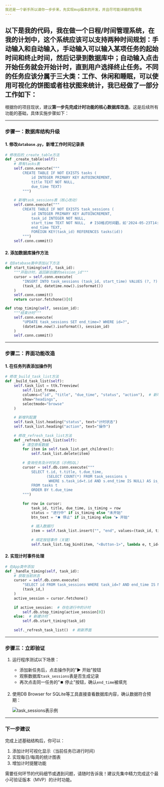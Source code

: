 ```yaml
---
我还是一个新手所以请你一步步来，先实现mvp版本的开发，并且尽可能详细的指导我
---
```

以下是我的代码，我在做一个日程/时间管理系统，在我的计划中，这个系统应该可以支持两种时间规划：手动输入和自动输入，手动输入可以输入某项任务的起始时间和终止时间，然后记录到数据库中；自动输入点击开始任务就会开始计时，直到用户选择终止任务。不同的任务应该分属于三大类：工作、休闲和睡眠，可以使用可视化的饼图或者柱状图来统计，我已经做了一部分工作如下：
---

根据你的项目现状，建议**第一步先完成计时功能的核心数据库改造**。这是后续所有功能的基础，具体实施步骤如下：

---

### **步骤一：数据库结构升级**
#### 1. 修改`database.py`，新增工作时间记录表
```python
# 修改后的_create_table方法
def _create_table(self):
    # 原有tasks表
    self.conn.execute("""
        CREATE TABLE IF NOT EXISTS tasks (
            id INTEGER PRIMARY KEY AUTOINCREMENT,
            title TEXT NOT NULL,
            due_time TEXT)
        """)
    
    # 新增task_sessions表（核心改动）
    self.conn.execute("""
        CREATE TABLE IF NOT EXISTS task_sessions (
            id INTEGER PRIMARY KEY AUTOINCREMENT,
            task_id INTEGER NOT NULL,
            start_time TEXT NOT NULL,  # ISO格式时间戳，如'2024-05-23T14:30:00'
            end_time TEXT,
            FOREIGN KEY(task_id) REFERENCES tasks(id))
        """)
    self.conn.commit()
```

#### 2. 添加数据库操作方法
```python
# 在Database类中添加以下方法
def start_timing(self, task_id):
    """开始计时，返回新创建的session_id"""
    cursor = self.conn.execute(
        "INSERT INTO task_sessions (task_id, start_time) VALUES (?, ?) RETURNING id",
        (task_id, datetime.now().isoformat())
    )
    self.conn.commit()
    return cursor.fetchone()[0]

def stop_timing(self, session_id):
    """结束计时"""
    self.conn.execute(
        "UPDATE task_sessions SET end_time=? WHERE id=?",
        (datetime.now().isoformat(), session_id)
    )
    self.conn.commit()
```

---

### **步骤二：界面功能改造**
#### 1. 在任务列表添加操作列
```python
# 修改_build_task_list方法
def _build_task_list(self):
    self.task_list = ttk.Treeview(
        self.list_frame,
        columns=("id", "title", "due_time", "status", "action"),  # 新增两列
        show="headings",
        selectmode="browse"
    )
    
    # 新增列配置
    self.task_list.heading("status", text="计时状态")
    self.task_list.heading("action", text="操作")
    
    # 修改_refresh_task_list方法
    def _refresh_task_list(self):
        # 清空原有数据
        for item in self.task_list.get_children():
            self.task_list.delete(item)
        
        # 查询任务及计时状态（示例SQL）
        cursor = self.db.conn.execute("""
            SELECT t.id, t.title, t.due_time, 
                   (SELECT COUNT(*) FROM task_sessions s 
                    WHERE s.task_id=t.id AND s.end_time IS NULL) AS is_timing
            FROM tasks t
            ORDER BY t.due_time
        """)
        
        for row in cursor:
            task_id, title, due_time, is_timing = row
            status = "进行中" if is_timing else "未开始"
            btn_text = "⏹️ 停止" if is_timing else "▶️ 开始"
            
            # 插入数据行
            item = self.task_list.insert("", "end", values=(task_id, title, due_time, status, btn_text))
            
            # 绑定按钮事件（关键）
            self.task_list.tag_bind(item, "<Button-1>", lambda e, t_id=task_id: self._handle_timing(t_id))
```

#### 2. 实现计时事件处理
```python
# 在App类中添加
def _handle_timing(self, task_id):
    # 获取当前状态
    cursor = self.db.conn.execute(
        "SELECT id FROM task_sessions WHERE task_id=? AND end_time IS NULL",
        (task_id,)
    )
    active_session = cursor.fetchone()
    
    if active_session:  # 存在进行中的计时
        self.db.stop_timing(active_session[0])
    else:  # 新建计时
        self.db.start_timing(task_id)
    
    self._refresh_task_list()  # 刷新界面
```

---

### **步骤三：立即验证**
1. 运行程序测试以下场景：
   - 添加新任务后，点击操作列的"▶️ 开始"按钮
   - 观察数据库`task_sessions`表是否生成记录
   - 再次点击同一任务的"⏹️ 停止"按钮，确认`end_time`被填充

2. 使用DB Browser for SQLite等工具直接查看数据库内容，确认数据符合预期：

   ![task_sessions表示例](https://via.placeholder.com/600x200?text=task_sessions%E8%A1%A8%E7%A4%BA%E4%BE%8B%0Aid|task_id|start_time|end_time%0A1|1|2024-05-23T14:30:00|2024-05-23T15:00:00)

---

### 下一步建议
完成上述基础结构后，你可以：
1. 添加计时可视化显示（当前任务已进行时间）
2. 实现每日/每周的统计图表
3. 增加计时提醒功能

需要任何环节的代码细节或遇到问题，请随时告诉我！建议先集中精力完成这个最小可验证版本（MVP）的计时功能。